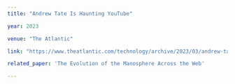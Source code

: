 ```yaml
---
title: "Andrew Tate Is Haunting YouTube"

year: 2023

venue: "The Atlantic"

link: "https://www.theatlantic.com/technology/archive/2023/03/andrew-tate-youtube-shorts-video-algorithm-tiktok/673291/"

related_paper: 'The Evolution of the Manosphere Across the Web'

---
```


